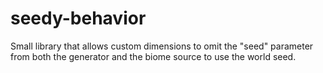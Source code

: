 # seedy-behavior
Small library that allows custom dimensions to omit the "seed" parameter from both the generator and the biome source to use the world seed.
